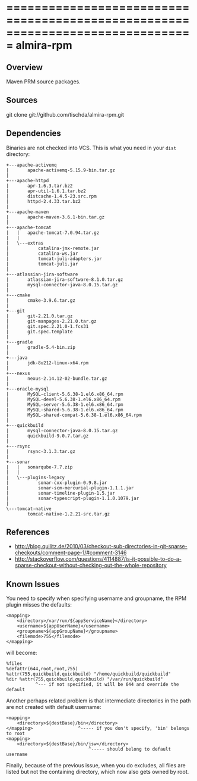 ===============================================================================
almira-rpm
===============================================================================

Overview
--------
Maven PRM source packages.


Sources
-------
git clone git://github.com/tischda/almira-rpm.git


Dependencies
------------
Binaries are not checked into VCS. This is what you need in your `dist` directory:

~~~
+---apache-activemq
|       apache-activemq-5.15.9-bin.tar.gz
|
+---apache-httpd
|       apr-1.6.3.tar.bz2
|       apr-util-1.6.1.tar.bz2
|       distcache-1.4.5-23.src.rpm
|       httpd-2.4.33.tar.bz2
|
+---apache-maven
|       apache-maven-3.6.1-bin.tar.gz
|
+---apache-tomcat
|   |   apache-tomcat-7.0.94.tar.gz
|   |
|   \---extras
|           catalina-jmx-remote.jar
|           catalina-ws.jar
|           tomcat-juli-adapters.jar
|           tomcat-juli.jar
|
+---atlassian-jira-software
|       atlassian-jira-software-8.1.0.tar.gz
|       mysql-connector-java-8.0.15.tar.gz
|
+---cmake
|       cmake-3.9.6.tar.gz
|
+---git
|       git-2.21.0.tar.gz
|       git-manpages-2.21.0.tar.gz
|       git.spec.2.21.0-1.fcs31
|       git.spec.template
|
+---gradle
|       gradle-5.4-bin.zip
|
+---java
|       jdk-8u212-linux-x64.rpm
|
+---nexus
|       nexus-2.14.12-02-bundle.tar.gz
|
+---oracle-mysql
|       MySQL-client-5.6.38-1.el6.x86_64.rpm
|       MySQL-devel-5.6.38-1.el6.x86_64.rpm
|       MySQL-server-5.6.38-1.el6.x86_64.rpm
|       MySQL-shared-5.6.38-1.el6.x86_64.rpm
|       MySQL-shared-compat-5.6.38-1.el6.x86_64.rpm
|
+---quickbuild
|       mysql-connector-java-8.0.15.tar.gz
|       quickbuild-9.0.7.tar.gz
|
+---rsync
|       rsync-3.1.3.tar.gz
|
+---sonar
|   |   sonarqube-7.7.zip
|   |
|   \---plugins-legacy
|           sonar-cxx-plugin-0.9.8.jar
|           sonar-scm-mercurial-plugin-1.1.1.jar
|           sonar-timeline-plugin-1.5.jar
|           sonar-typescript-plugin-1.1.0.1079.jar
|
\---tomcat-native
        tomcat-native-1.2.21-src.tar.gz
~~~


References
----------
* http://blog.quilitz.de/2010/03/checkout-sub-directories-in-git-sparse-checkouts/comment-page-1/#comment-3146
* http://stackoverflow.com/questions/4114887/is-it-possible-to-do-a-sparse-checkout-without-checking-out-the-whole-repository


Known Issues
------------
You need to specify <filemode> when specifying username and groupname, the
RPM plugin misses the defaults:

    <mapping>
        <directory>/var/run/${appServiceName}</directory>
        <username>${appUserName}</username>
        <groupname>${appGroupName}</groupname>
        <filemode>755</filemode>
    </mapping>

   will become:

    %files
    %defattr(644,root,root,755)
    %attr(755,quickbuild,quickbuild) "/home/quickbuild/quickbuild"
    %dir %attr(755,quickbuild,quickbuild) "/var/run/quickbuild"
               ^--- if not specified, it will be 644 and override the default

Another perhaps related problem is that intermediate directories in the path are
not created with default username:

    <mapping>
        <directory>${destBase}/bin</directory>
    </mapping>                 ^----- if you don't specify, 'bin' belongs to root
    <mapping>
        <directory>${destBase}/bin/jsw</directory>
                                   ^----- should belong to default username

Finally, because of the previous issue, when you do excludes, all files are
listed but not the containing directory, which now also gets owned by root.


